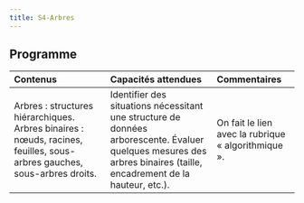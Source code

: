 ```yaml
---
title: S4-Arbres
---
```


## Programme

|Contenus |Capacités attendues| Commentaires|
| :---| :---| :---|
|Arbres : structures hiérarchiques. Arbres binaires : nœuds, racines, feuilles, sous-arbres gauches, sous-arbres droits.| Identifier des situations nécessitant une structure de données arborescente. Évaluer quelques mesures des arbres binaires (taille, encadrement de la hauteur, etc.).| On fait le lien avec la rubrique « algorithmique ».|
